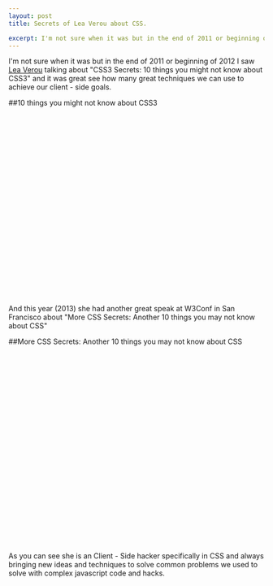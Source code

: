 ```yaml
---
layout: post
title: Secrets of Lea Verou about CSS.

excerpt: I'm not sure when it was but in the end of 2011 or beginning of 2012 I saw Lea Verou talking about "CSS3 Secrets: 10 things you might not know about CSS3" and it was great see how many great techniques we can use to achieve our client - side goals.
---
```

 
I'm not sure when it was but in the end of 2011 or beginning of 2012 I saw <a href="http://lea.verou.me/" title="Lea Verou" target="_blank">Lea Verou</a> talking about "CSS3 Secrets: 10 things you might not know about CSS3" and it was great see how many great techniques we can use to achieve our client - side goals.

##10 things you might not know about CSS3

<!-- This version of the embed code is no longer supported. Learn more: https://vimeo.com/help/faq/embedding --> <object width="640" height="360"><param name="allowfullscreen" value="true" /><param name="allowscriptaccess" value="always" /><param name="movie" value="http://vimeo.com/moogaloop.swf?clip_id=31719130&amp;force_embed=1&amp;server=vimeo.com&amp;show_title=1&amp;show_byline=1&amp;show_portrait=1&amp;color=00adef&amp;fullscreen=1&amp;autoplay=0&amp;loop=0" /><embed src="http://vimeo.com/moogaloop.swf?clip_id=31719130&amp;force_embed=1&amp;server=vimeo.com&amp;show_title=1&amp;show_byline=1&amp;show_portrait=1&amp;color=00adef&amp;fullscreen=1&amp;autoplay=0&amp;loop=0" type="application/x-shockwave-flash" allowfullscreen="true" allowscriptaccess="always" width="640" height="360"></embed></object>

<br>

And this year (2013) she had another great speak at W3Conf in San Francisco about "More CSS Secrets: Another 10 things you may not know about CSS"

##More CSS Secrets: Another 10 things you may not know about CSS
<object width="640" height="360"><param name="movie" value="http://www.youtube.com/v/3ikye7Qc7Ak?version=3&amp;hl=en_US&amp;rel=0"></param><param name="allowFullScreen" value="true"></param><param name="allowscriptaccess" value="always"></param><embed src="http://www.youtube.com/v/3ikye7Qc7Ak?version=3&amp;hl=en_US&amp;rel=0" type="application/x-shockwave-flash" width="640" height="360" allowscriptaccess="always" allowfullscreen="true"></embed></object>

<br>

As you can see she is an Client - Side hacker specifically in CSS and always bringing new ideas and techniques to solve common problems we used to solve with complex javascript code and hacks.